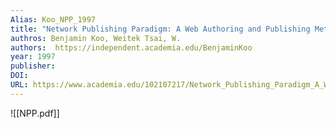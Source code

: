 ```yaml
---
Alias: Koo_NPP_1997
title: "Network Publishing Paradigm: A Web Authoring and Publishing Methodology"
authros: Benjamin Koo, Weitek Tsai, W.
authors:  https://independent.academia.edu/BenjaminKoo
year: 1997
publisher: 
DOI: 
URL: https://www.academia.edu/102107217/Network_Publishing_Paradigm_A_Web_Authoring_and_Publishing_Methodology
---
```


![[NPP.pdf]]